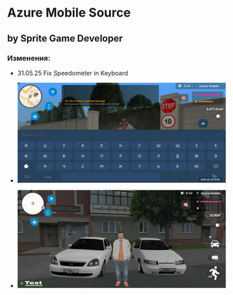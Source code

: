 # Azure Mobile Source
## by Sprite Game Developer

### Изменения:
- 31.05.25 Fix Speedometer in Keyboard

- ![alt text](https://raw.githubusercontent.com/sprite-crmp/webhost/refs/heads/main/photo_1.jpg)
- ![alt text](https://github.com/sprite-crmp/webhost/blob/main/photo_2.jpg?raw=true)
